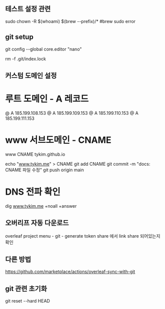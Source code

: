 


## 테스트 설정 관련
sudo chown -R $(whoami) $(brew --prefix)/* #brew sudo error

## git setup
git config --global core.editor "nano"

rm -f .git/index.lock

## 커스텀 도메인 설정

   # 루트 도메인 - A 레코드
   @    A    185.199.108.153
   @    A    185.199.109.153
   @    A    185.199.110.153
   @    A    185.199.111.153

   # www 서브도메인 - CNAME
   www    CNAME    tykim.github.io



   echo "www.tykim.me" > CNAME
   git add CNAME
   git commit -m "docs: CNAME 파일 수정"
   git push origin main

   # DNS 전파 확인
   dig www.tykim.me +noall +answer


## 오버리프 자동 다운로드
overleaf project
menu - git - generate token
share 에서 link share 되어있는지 확인

## 다른 방법
https://github.com/marketplace/actions/overleaf-sync-with-git


## git 관련 초기화
   git reset --hard HEAD

##




